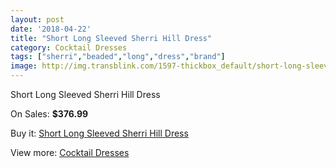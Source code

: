 ```yaml
---
layout: post
date: '2018-04-22'
title: "Short Long Sleeved Sherri Hill Dress"
category: Cocktail Dresses
tags: ["sherri","beaded","long","dress","brand"]
image: http://img.transblink.com/1597-thickbox_default/short-long-sleeved-sherri-hill-dress.jpg
---
```

Short Long Sleeved Sherri Hill Dress

On Sales: **$376.99**
<a href="https://www.transblink.com/en/cocktail-dresses/502-short-long-sleeved-sherri-hill-dress.html"><amp-img layout="responsive" width="600" height="600" src="//img.transblink.com/1597-thickbox_default/short-long-sleeved-sherri-hill-dress.jpg" alt="Short Long Sleeved Sherri Hill Dress 0" /></a>
<a href="https://www.transblink.com/en/cocktail-dresses/502-short-long-sleeved-sherri-hill-dress.html"><amp-img layout="responsive" width="600" height="600" src="//img.transblink.com/1600-thickbox_default/short-long-sleeved-sherri-hill-dress.jpg" alt="Short Long Sleeved Sherri Hill Dress 1" /></a>
<a href="https://www.transblink.com/en/cocktail-dresses/502-short-long-sleeved-sherri-hill-dress.html"><amp-img layout="responsive" width="600" height="600" src="//img.transblink.com/1599-thickbox_default/short-long-sleeved-sherri-hill-dress.jpg" alt="Short Long Sleeved Sherri Hill Dress 2" /></a>
<a href="https://www.transblink.com/en/cocktail-dresses/502-short-long-sleeved-sherri-hill-dress.html"><amp-img layout="responsive" width="600" height="600" src="//img.transblink.com/1598-thickbox_default/short-long-sleeved-sherri-hill-dress.jpg" alt="Short Long Sleeved Sherri Hill Dress 3" /></a>

Buy it: [Short Long Sleeved Sherri Hill Dress](https://www.transblink.com/en/cocktail-dresses/502-short-long-sleeved-sherri-hill-dress.html "Short Long Sleeved Sherri Hill Dress")

View more: [Cocktail Dresses](https://www.transblink.com/en/38-cocktail-dresses "Cocktail Dresses")